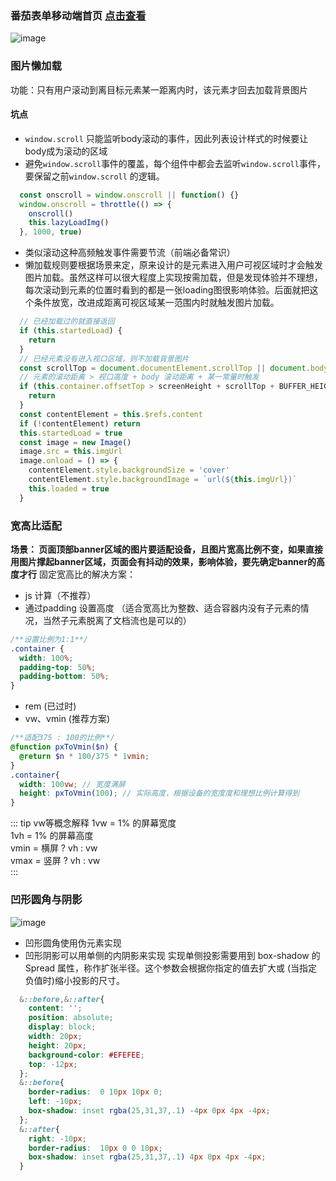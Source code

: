 ### 番茄表单移动端首页 [点击查看](https://fanqier.cn/mobileindex) 
![image](http://zff-img.lshwn.cn/blog/project/1.png?imageView2/2/w/300)
### 图片懒加载
功能：只有用户滚动到离目标元素某一距离内时，该元素才回去加载背景图片
#### 坑点
- ```window.scroll``` 只能监听body滚动的事件，因此列表设计样式的时候要让body成为滚动的区域
- 避免```window.scroll```事件的覆盖，每个组件中都会去监听```window.scroll```事件，要保留之前```window.scroll``` 的逻辑。
``` js
  const onscroll = window.onscroll || function() {}
  window.onscroll = throttle(() => {
    onscroll()
    this.lazyLoadImg()
  }, 1000, true)
```
- 类似滚动这种高频触发事件需要节流（前端必备常识）
- 懒加载规则要根据场景来定，原来设计的是元素进入用户可视区域时才会触发图片加载。虽然这样可以很大程度上实现按需加载，但是发现体验并不理想，每次滚动到元素的位置时看到的都是一张loading图很影响体验。后面就把这个条件放宽，改进成距离可视区域某一范围内时就触发图片加载。
``` js
  // 已经加载过的就直接返回
  if (this.startedLoad) {
    return
  }
  // 已经元素没有进入视口区域，则不加载背景图片
  const scrollTop = document.documentElement.scrollTop || document.body.scrollTop // 滚动条距离顶部高度
  // 元素的滚动距离 > 视口高度 + body 滚动距离 + 某一常量时触发
  if (this.container.offsetTop > screenHeight + scrollTop + BUFFER_HEIGHT) {
    return
  }
  const contentElement = this.$refs.content
  if (!contentElement) return
  this.startedLoad = true
  const image = new Image()
  image.src = this.imgUrl
  image.onload = () => {
    contentElement.style.backgroundSize = 'cover'
    contentElement.style.backgroundImage = `url(${this.imgUrl})`
    this.loaded = true
  }
```
### 宽高比适配
**场景： 页面顶部banner区域的图片要适配设备，且图片宽高比例不变，如果直接用图片撑起banner区域，页面会有抖动的效果，影响体验，要先确定banner的高度才行**
固定宽高比的解决方案：
- js 计算（不推荐）
- 通过padding 设置高度 （适合宽高比为整数、适合容器内没有子元素的情况，当然子元素脱离了文档流也是可以的）
``` css
/**设置比例为1:1**/
.container {
  width: 100%;
  padding-top: 50%;
  padding-bottom: 50%;
}
```
- rem (已过时)
- vw、vmin (推荐方案)
``` scss
/**适配375 : 100的比例**/
@function pxToVmin($n) {
  @return $n * 100/375 * 1vmin;
}
.container{
  width: 100vw; // 宽度满屏
  height: pxToVmin(100); // 实际高度，根据设备的宽度度和理想比例计算得到
}
```
::: tip vw等概念解释
1vw = 1% 的屏幕宽度  
1vh = 1% 的屏幕高度  
vmin =  横屏 ? vh : vw  
vmax = 竖屏 ? vh : vw   
:::
### 凹形圆角与阴影
![image](http://zff-img.lshwn.cn/blog/project/2.png)
- 凹形圆角使用伪元素实现
- 凹形阴影可以用单侧的内阴影来实现
实现单侧投影需要用到 box-shadow 的 Spread 属性，称作扩张半径。这个参数会根据你指定的值去扩大或 (当指定负值时)缩小投影的尺寸。
``` scss
  &::before,&::after{
    content: '';
    position: absolute;
    display: block;
    width: 20px;
    height: 20px;
    background-color: #EFEFEE;
    top: -12px;
  };
  &::before{
    border-radius:  0 10px 10px 0;
    left: -10px;
    box-shadow: inset rgba(25,31,37,.1) -4px 0px 4px -4px;
  };
  &::after{
    right: -10px;
    border-radius:  10px 0 0 10px;
    box-shadow: inset rgba(25,31,37,.1) 4px 0px 4px -4px;
  }
```